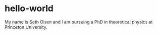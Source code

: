 # hello-world

My name is Seth Olsen and I am pursuing a PhD in theoretical physics at Princeton University.

